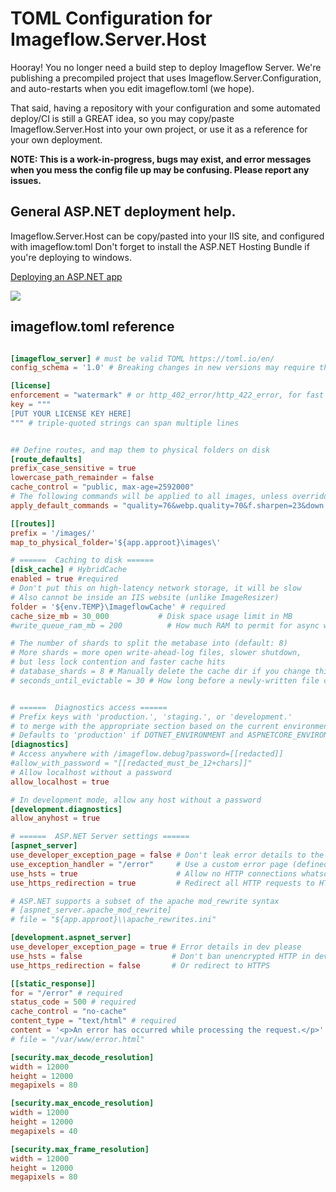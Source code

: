 # TOML Configuration for Imageflow.Server.Host

Hooray! You no longer need a build step to deploy Imageflow Server. We're publishing a precompiled project that uses Imageflow.Server.Configuration, and auto-restarts when you edit imageflow.toml (we hope).

That said, having a repository with your configuration and some automated deploy/CI is still a GREAT idea, so you may copy/paste Imageflow.Server.Host into your own project, or use it as a reference for your own deployment. 

**NOTE: This is a work-in-progress, bugs may exist, and error messages when you mess the config file up may be confusing. Please report any issues.**

## General ASP.NET deployment help.

Imageflow.Server.Host can be copy/pasted into your IIS site, and configured with imageflow.toml Don't forget to install the ASP.NET Hosting Bundle if you're deploying to windows.

[Deploying an ASP.NET app](https://learn.microsoft.com/en-us/visualstudio/deployment/deploying-applications-services-and-components-resources?view=vs-2022)

![](https://github.com/imazen/imageflow-dotnet-server/blob/c294027bfa1dbe7962758c5c7b21647523d7c518/examples/hosting_bundle.png)


## imageflow.toml reference

```toml

[imageflow_server] # must be valid TOML https://toml.io/en/ 
config_schema = '1.0' # Breaking changes in new versions may require this to be incremented

[license]
enforcement = "watermark" # or http_402_error/http_422_error, for fast failures
key = """
[PUT YOUR LICENSE KEY HERE]
""" # triple-quoted strings can span multiple lines


## Define routes, and map them to physical folders on disk
[route_defaults]
prefix_case_sensitive = true
lowercase_path_remainder = false
cache_control = "public, max-age=2592000"
# The following commands will be applied to all images, unless overridden
apply_default_commands = "quality=76&webp.quality=70&f.sharpen=23&down.filter=mitchell"

[[routes]]
prefix = '/images/'
map_to_physical_folder='${app.approot}\images\'

# ======  Caching to disk ======
[disk_cache] # HybridCache
enabled = true #required
# Don't put this on high-latency network storage, it will be slow
# Also cannot be inside an IIS website (unlike ImageResizer)
folder = '${env.TEMP}\ImageflowCache' # required
cache_size_mb = 30_000           # Disk space usage limit in MB
#write_queue_ram_mb = 200          # How much RAM to permit for async writes

# The number of shards to split the metabase into (default: 8)
# More shards = more open write-ahead-log files, slower shutdown,
# but less lock contention and faster cache hits
# database_shards = 8 # Manually delete the cache dir if you change this
# seconds_until_evictable = 30 # How long before a newly-written file can be deleted


# ======  Diagnostics access ======
# Prefix keys with 'production.', 'staging.', or 'development.' 
# to merge with the appropriate section based on the current environment
# Defaults to 'production' if DOTNET_ENVIRONMENT and ASPNETCORE_ENVIRONMENT are not set
[diagnostics]
# Access anywhere with /imageflow.debug?password=[[redacted]]
#allow_with_password = "[[redacted_must_be_12+chars]]"
# Allow localhost without a password
allow_localhost = true

# In development mode, allow any host without a password
[development.diagnostics]
allow_anyhost = true

# ======  ASP.NET Server settings ======
[aspnet_server]
use_developer_exception_page = false # Don't leak error details to the public
use_exception_handler = "/error"     # Use a custom error page (defined below)
use_hsts = true                      # Allow no HTTP connections whatsoever
use_https_redirection = true         # Redirect all HTTP requests to HTTPS, if any get through

# ASP.NET supports a subset of the apache mod_rewrite syntax
# [aspnet_server.apache_mod_rewrite]
# file = "${app.approot}\\apache_rewrites.ini"

[development.aspnet_server]
use_developer_exception_page = true # Error details in dev please
use_hsts = false                    # Don't ban unencrypted HTTP in development
use_https_redirection = false       # Or redirect to HTTPS

[[static_response]]
for = "/error" # required
status_code = 500 # required
cache_control = "no-cache"
content_type = "text/html" # required
content = '<p>An error has occurred while processing the request.</p>' # required
# file = "/var/www/error.html"

[security.max_decode_resolution]
width = 12000
height = 12000
megapixels = 80

[security.max_encode_resolution]
width = 12000
height = 12000
megapixels = 40

[security.max_frame_resolution]
width = 12000
height = 12000
megapixels = 80

```